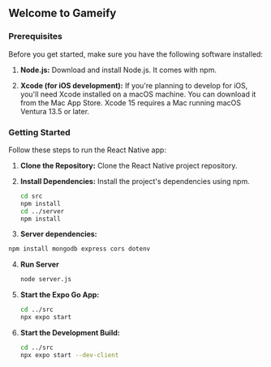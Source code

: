 ## Welcome to Gameify

### Prerequisites

Before you get started, make sure you have the following software installed:

1. **Node.js:** Download and install Node.js. It comes with npm.

2. **Xcode (for iOS development):** If you're planning to develop for iOS, you'll need Xcode installed on a macOS machine. You can download it from the Mac App Store. Xcode 15 requires a Mac running macOS Ventura 13.5 or later.



### Getting Started

Follow these steps to run the React Native app:

1. **Clone the Repository:** Clone the React Native project repository.

2. **Install Dependencies:** Install the project's dependencies using npm.

   ```bash
   cd src
   npm install
   cd ../server
   npm install
   ```
3.  **Server dependencies:** 
   ```bash
   npm install mongodb express cors dotenv
   ```

4. **Run Server**
   ```bash
   node server.js
   ```

5. **Start the Expo Go App:**

   ```bash
   cd ../src
   npx expo start
   ```

5. **Start the Development Build:**

   ```bash
   cd ../src
   npx expo start --dev-client
   ```
